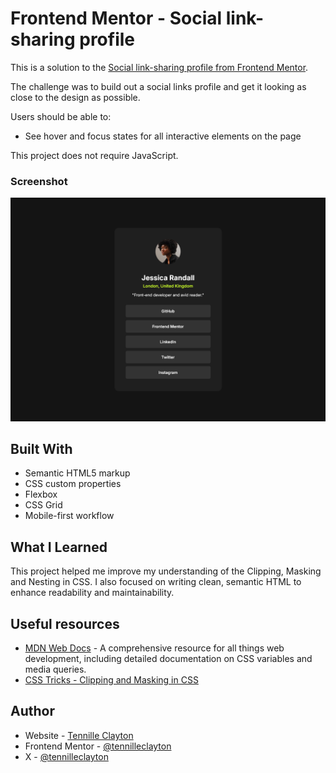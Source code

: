 # Frontend Mentor - Social link-sharing profile

This is a solution to the [Social link-sharing profile from Frontend Mentor](https://www.frontendmentor.io/challenges/blog-preview-card-ckPaj01IcS).

The challenge was to build out a social links profile and get it looking as close to the design as possible.

Users should be able to:

- See hover and focus states for all interactive elements on the page

This project does not require JavaScript.

### Screenshot

![](/images/socia-media-preview.png)

## Built With

- Semantic HTML5 markup
- CSS custom properties
- Flexbox
- CSS Grid
- Mobile-first workflow

## What I Learned

This project helped me improve my understanding of the Clipping, Masking and Nesting in CSS. I also focused on writing clean, semantic HTML to enhance readability and maintainability.

## Useful resources

- [MDN Web Docs](https://developer.mozilla.org/en-US/) - A comprehensive resource for all things web development, including detailed documentation on CSS variables and media queries.
- [CSS Tricks - Clipping and Masking in CSS](https://css-tricks.com/clipping-masking-css/)

## Author

- Website - [Tennille Clayton](https://github.com/tennilleclayton)
- Frontend Mentor - [@tennilleclayton](https://www.frontendmentor.io/profile/tennilleclayton)
- X - [@tennilleclayton](https://www.x.com/tennilleclayton)
